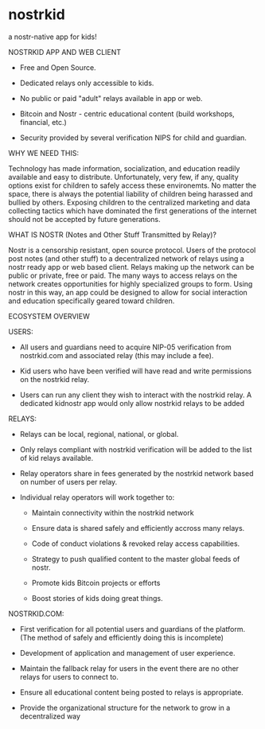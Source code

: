 # nostrkid

a nostr-native app for kids!

NOSTRKID APP AND WEB CLIENT
  
  - Free and Open Source.

  - Dedicated relays only accessible to kids. 

  - No public or paid "adult" relays available in app or web. 

  - Bitcoin and Nostr - centric educational content (build workshops, financial, etc.)

  - Security provided by several verification NIPS for child and  guardian.


WHY WE NEED THIS:

Technology has made information, socialization, and education readily available and easy to distribute.  Unfortunately, very few, if any, quality options exist for children to safely access these environemts.
No matter the space, there is always the potential liability of children being harassed and bullied by others. Exposing children to the centralized marketing and data collecting tactics which have dominated the first generations of the internet should not be accepted by future generations.  

WHAT IS NOSTR (Notes and Other Stuff Transmitted by Relay)?

Nostr is a censorship resistant,  open source protocol. 
Users of the protocol post notes (and other stuff) to a decentralized network of relays using a nostr ready app or web based client.  Relays making up the network can be public or private, free or paid.  The many ways to access relays on the network creates opportunities for highly specialized groups to form.  Using nostr in this way, an app could be  designed to allow for social interaction and education specifically geared toward children.


ECOSYSTEM OVERVIEW

USERS:

  - All users and guardians need to acquire NIP-05 verification from nostrkid.com and associated relay (this may include a fee).

  - Kid users who have been verified will have read and write permissions on the nostrkid relay.

  - Users can run any client they wish to interact with the nostrkid relay.  A dedicated kidnostr app would only allow nostrkid relays to be added 


RELAYS:

  - Relays can be local, regional, national, or global.  
  
  - Only relays compliant with nostrkid verification will be added to the list of kid relays available.

  - Relay operators share in fees generated by the nostrkid network based on number of users per relay. 

  - Individual relay operators will work together to:

      - Maintain connectivity within the nostrkid network

      - Ensure data is shared safely and efficiently accross many relays.

      - Code of conduct violations & revoked relay access capabilities.

      - Strategy to push qualified content to the master global feeds of nostr.

      - Promote kids Bitcoin projects or efforts

      - Boost stories of kids doing great things.

NOSTRKID.COM:

  - First verification for all potential users and guardians of the platform.  (The method of safely and efficiently doing this is incomplete)

  - Development of application and management of user experience.

  - Maintain the fallback relay for users in the event there are no other relays for users to connect to.

  - Ensure all educational content being posted to relays is appropriate.

  - Provide the organizational structure for the network to grow in a decentralized way

